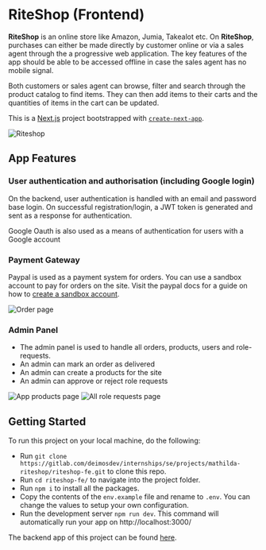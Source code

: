 # RiteShop (Frontend)

**RiteShop** is an online store like Amazon, Jumia, Takealot etc. On **RiteShop**, purchases can either be made directly by customer online or via a sales agent through the a progressive web application. The key features of the app should be able to be accessed offline in case the sales agent has no mobile signal.

Both customers or sales agent can browse, filter and search through the product catalog to find items. They can then add items to their carts and the quantities of items in the cart can be updated. 

This is a [Next.js](https://nextjs.org/) project bootstrapped with [`create-next-app`](https://github.com/vercel/next.js/tree/canary/packages/create-next-app).


![Riteshop](https://gitlab.com/deimosdev/internships/se/projects/mathilda-riteshop/riteshop-fe/uploads/07e433ea7e24c7824db6ac1dfb0cbc41/screencapture-localhost-3000-2022-09-15-19_58_54.png)
## App Features

### User authentication and authorisation (including Google login)

  On the backend, user authentication is handled with an email and password base login. On successful registration/login, a JWT token is generated and sent as a response for authentication. 

  Google Oauth is also used as a means of authentication for users with a Google account

### Payment Gateway

  Paypal is used as a payment system for orders. You can use a sandbox account to pay for orders on the site. Visit the paypal docs for a guide on how to [create a sandbox account](https://developer.paypal.com/developer/accounts).

  ![Order page](https://gitlab.com/deimosdev/internships/se/projects/mathilda-riteshop/riteshop-fe/uploads/9a21f4da4f03108edd8ed65c21323e2b/screencapture-localhost-3000-orders-6320e443ba127383c66089ac-2022-09-15-19_56_59.png)

### Admin Panel

  - The admin panel is used to handle all orders, products, users and role-requests.
  - An admin can mark an order as delivered
  - An admin can create a products for the site
  - An admin can approve or reject role requests

  ![App products page](https://gitlab.com/deimosdev/internships/se/projects/mathilda-riteshop/riteshop-fe/uploads/68ecebea9f12a55bd4b8157a2a7584aa/screencapture-localhost-3000-products-all-2022-09-15-19_49_01.png)
  ![All role requests page](https://gitlab.com/deimosdev/internships/se/projects/mathilda-riteshop/riteshop-fe/uploads/24e8683f0261db354acbae0ba28305f5/screencapture-localhost-3000-requests-all-2022-09-15-19_50_53.png)
## Getting Started

To run this project on your local machine, do the following:

- Run `git clone https://gitlab.com/deimosdev/internships/se/projects/mathilda-riteshop/riteshop-fe.git` to clone this repo.
- Run `cd riteshop-fe/` to navigate into the project folder.
- Run `npm i` to install all the packages.
- Copy the contents of the `env.example` file and rename to `.env`. You can change the values to setup your own configuration.
- Run the development server `npm run dev`. This command will automatically run your app on http://localhost:3000/

The backend app of this project can be found [here](https://gitlab.com/deimosdev/internships/se/projects/mathilda-riteshop/riteshop-be).
